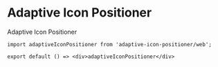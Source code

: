 # Adaptive Icon Positioner

Adaptive Icon Positioner

```tsx
import adaptiveIconPositioner from 'adaptive-icon-positioner/web';

export default () => <div>adaptiveIconPositioner</div>
```
